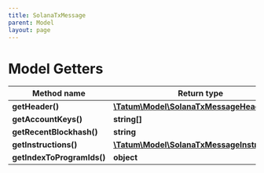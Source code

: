 ```yaml
---
title: SolanaTxMessage
parent: Model
layout: page
---
```


# Model Getters

Method name | Return type | Description | Notes
------------ | ------------- | ------------- | -------------
**getHeader()** | [**\Tatum\Model\SolanaTxMessageHeader**](../SolanaTxMessageHeader) |  | [optional]
**getAccountKeys()** | **string[]** |  | [optional]
**getRecentBlockhash()** | **string** |  | [optional]
**getInstructions()** | [**\Tatum\Model\SolanaTxMessageInstruction[]**](../SolanaTxMessageInstruction) |  | [optional]
**getIndexToProgramIds()** | **object** |  | [optional]

